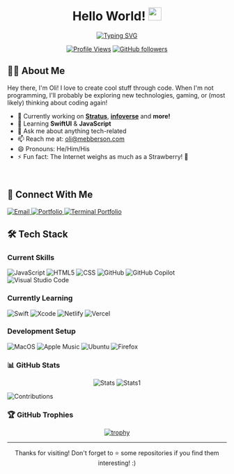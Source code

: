 <div align="center">
  
  # Hello World! <img src="https://media.giphy.com/media/hvRJCLFzcasrR4ia7z/giphy.gif" width="30px"/>
  
  [![Typing SVG](https://readme-typing-svg.herokuapp.com?font=Fira+Code&pause=1000&color=FFFFFF&center=true&vCenter=true&width=435&lines=Frontend+Developer;Tech+Explorer)](https://git.io/typing-svg)
  
  [![Profile Views](https://komarev.com/ghpvc/?username=olii-dev&color=blue&style=flat-square)](https://github.com/olii-dev)
  [![GitHub followers](https://img.shields.io/github/followers/olii-dev?label=Follow&style=social)](https://github.com/olii-dev)

</div>

## 👨‍💻 About Me

Hey there, I'm Oli! I love to create cool stuff through code. When I'm not programming, I'll probably be exploring new technologies, gaming, or (most likely) thinking about coding again!

- 🔭 Currently working on **[Stratus](olii-dev.github.io/stratus-web/)**, **[infoverse](olii-dev.github.io/infoverse)** and **more!**
- 🌱 Learning **SwiftUI** & **JavaScript**
- 💬 Ask me about anything tech-related
- 📫 Reach me at: [oli@mebberson.com](mailto:oli@mebberson.com)
- 😄 Pronouns: He/Him/His
- ⚡ Fun fact: The Internet weighs as much as a Strawberry! 🍓

<br>

## 🔗 Connect With Me

<div align="left">
  <a href="mailto:oli@mebberson.com">
    <img src="https://img.shields.io/badge/Email-D14836?style=for-the-badge&logo=gmail&logoColor=white" alt="Email"/>
  </a>
  <a href="https://oli-mebberson.is-cool.dev">
    <img src="https://img.shields.io/badge/Portfolio-255E63?style=for-the-badge&logo=About.me&logoColor=white" alt="Portfolio"/>
  </a>
  <a href="https://olii-dev.github.io/terminal-portfolio/">
    <img src="https://img.shields.io/badge/Terminal_Portfolio-000000?style=for-the-badge&logo=windows%20terminal&logoColor=white" alt="Terminal Portfolio"/>
  </a>
</div>

## 🛠️ Tech Stack

### Current Skills
<div align="left">
  
  ![JavaScript](https://img.shields.io/badge/JavaScript-F7DF1E.svg?style=for-the-badge&logo=JavaScript&logoColor=black)
  ![HTML5](https://img.shields.io/badge/HTML5-E34F26.svg?style=for-the-badge&logo=HTML5&logoColor=white)
  ![CSS](https://img.shields.io/badge/CSS-239120?&style=for-the-badge&logo=css3&logoColor=white)
  ![GitHub](https://img.shields.io/badge/GitHub-181717.svg?style=for-the-badge&logo=GitHub&logoColor=white)
  ![GitHub Copilot](https://img.shields.io/badge/GitHub%20Copilot-000000.svg?style=for-the-badge&logo=GitHub-Copilot&logoColor=white)
  ![Visual Studio Code](https://img.shields.io/badge/Visual_Studio_Code-0078D4?style=for-the-badge&logo=visual%20studio%20code&logoColor=white)
  
</div>

### Currently Learning
<div align="left">
  
  ![Swift](https://img.shields.io/badge/Swift-F05138.svg?style=for-the-badge&logo=Swift&logoColor=white)
  ![Xcode](https://img.shields.io/badge/Xcode-147EFB.svg?style=for-the-badge&logo=Xcode&logoColor=white)
  ![Netlify](https://img.shields.io/badge/Netlify-00C7B7?style=for-the-badge&logo=netlify&logoColor=white)
  ![Vercel](https://img.shields.io/badge/Vercel-000000?style=for-the-badge&logo=vercel&logoColor=white)
  
</div>

### Development Setup
<div align="left">
  
  ![MacOS](https://img.shields.io/badge/mac%20os-000000?style=for-the-badge&logo=apple&logoColor=white)
  ![Apple Music](https://img.shields.io/badge/apple%20music-F34E68?style=for-the-badge&logo=apple%20music&logoColor=white)
  ![Ubuntu](https://img.shields.io/badge/Ubuntu-E95420?style=for-the-badge&logo=ubuntu&logoColor=white)
  ![Firefox](https://img.shields.io/badge/Firefox_Browser-FF7139?style=for-the-badge&logo=Firefox-Browser&logoColor=white)

  
</div>

### 📊 GitHub Stats

<div align="center">
  
![Stats](https://github-readme-stats.vercel.app/api?username=olii-dev&title_color=3498db&text_color=2ecc71&icon_color=3498db&bg_color=00000000&hide_border=true&show_icons=true&include_all_commits=true&count_private=true&disable_animations=true)
![Stats1](https://streak-stats.demolab.com/?user=olii-dev&hide_border=true&background=00000000&border=2980b9&stroke=2980b9&ring=27ae60&fire=27ae60&currStreakNum=2980b9&sideNums=2980b9&currStreakLabel=2980b9&sideLabels=2980b9&dates=2980b9)
  
</div>

<div>
  
![Contributions](https://github-readme-activity-graph.vercel.app/graph?username=olii-dev&bg_color=0000000&color=2980b9&line=2980b9&point=27ae60&area_color=2980b9&area=true&hide_border=true)

</div>

### 🏆 GitHub Trophies

<div align="center">
  
  [![trophy](https://github-profile-trophy.vercel.app/?username=olii-dev&theme=algolia&column=7)](https://github.com/ryo-ma/github-profile-trophy)
  
</div>

---

<div align="center">
  Thanks for visiting! Don't forget to ⭐️ some repositories if you find them interesting! :)
</div>

<!---
olii-dev/olii-dev is a ✨ special ✨ repository because its `README.md` (this file) appears on your GitHub profile.
You can click the Preview link to take a look at your changes.
--->
